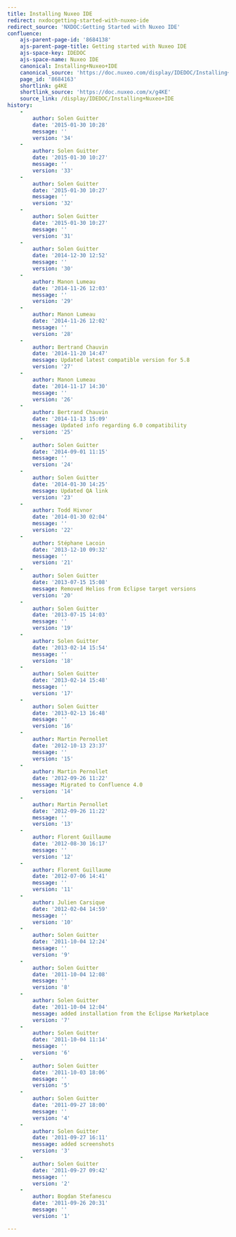 ```yaml
---
title: Installing Nuxeo IDE
redirect: nxdocgetting-started-with-nuxeo-ide
redirect_source: 'NXDOC:Getting Started with Nuxeo IDE'
confluence:
    ajs-parent-page-id: '8684138'
    ajs-parent-page-title: Getting started with Nuxeo IDE
    ajs-space-key: IDEDOC
    ajs-space-name: Nuxeo IDE
    canonical: Installing+Nuxeo+IDE
    canonical_source: 'https://doc.nuxeo.com/display/IDEDOC/Installing+Nuxeo+IDE'
    page_id: '8684163'
    shortlink: g4KE
    shortlink_source: 'https://doc.nuxeo.com/x/g4KE'
    source_link: /display/IDEDOC/Installing+Nuxeo+IDE
history:
    - 
        author: Solen Guitter
        date: '2015-01-30 10:28'
        message: ''
        version: '34'
    - 
        author: Solen Guitter
        date: '2015-01-30 10:27'
        message: ''
        version: '33'
    - 
        author: Solen Guitter
        date: '2015-01-30 10:27'
        message: ''
        version: '32'
    - 
        author: Solen Guitter
        date: '2015-01-30 10:27'
        message: ''
        version: '31'
    - 
        author: Solen Guitter
        date: '2014-12-30 12:52'
        message: ''
        version: '30'
    - 
        author: Manon Lumeau
        date: '2014-11-26 12:03'
        message: ''
        version: '29'
    - 
        author: Manon Lumeau
        date: '2014-11-26 12:02'
        message: ''
        version: '28'
    - 
        author: Bertrand Chauvin
        date: '2014-11-20 14:47'
        message: Updated latest compatible version for 5.8
        version: '27'
    - 
        author: Manon Lumeau
        date: '2014-11-17 14:30'
        message: ''
        version: '26'
    - 
        author: Bertrand Chauvin
        date: '2014-11-13 15:09'
        message: Updated info regarding 6.0 compatibility
        version: '25'
    - 
        author: Solen Guitter
        date: '2014-09-01 11:15'
        message: ''
        version: '24'
    - 
        author: Solen Guitter
        date: '2014-01-30 14:25'
        message: Updated QA link
        version: '23'
    - 
        author: Todd Hivnor
        date: '2014-01-30 02:04'
        message: ''
        version: '22'
    - 
        author: Stéphane Lacoin
        date: '2013-12-10 09:32'
        message: ''
        version: '21'
    - 
        author: Solen Guitter
        date: '2013-07-15 15:08'
        message: Removed Helios from Eclipse target versions
        version: '20'
    - 
        author: Solen Guitter
        date: '2013-07-15 14:03'
        message: ''
        version: '19'
    - 
        author: Solen Guitter
        date: '2013-02-14 15:54'
        message: ''
        version: '18'
    - 
        author: Solen Guitter
        date: '2013-02-14 15:48'
        message: ''
        version: '17'
    - 
        author: Solen Guitter
        date: '2013-02-13 16:48'
        message: ''
        version: '16'
    - 
        author: Martin Pernollet
        date: '2012-10-13 23:37'
        message: ''
        version: '15'
    - 
        author: Martin Pernollet
        date: '2012-09-26 11:22'
        message: Migrated to Confluence 4.0
        version: '14'
    - 
        author: Martin Pernollet
        date: '2012-09-26 11:22'
        message: ''
        version: '13'
    - 
        author: Florent Guillaume
        date: '2012-08-30 16:17'
        message: ''
        version: '12'
    - 
        author: Florent Guillaume
        date: '2012-07-06 14:41'
        message: ''
        version: '11'
    - 
        author: Julien Carsique
        date: '2012-02-04 14:59'
        message: ''
        version: '10'
    - 
        author: Solen Guitter
        date: '2011-10-04 12:24'
        message: ''
        version: '9'
    - 
        author: Solen Guitter
        date: '2011-10-04 12:08'
        message: ''
        version: '8'
    - 
        author: Solen Guitter
        date: '2011-10-04 12:04'
        message: added installation from the Eclipse Marketplace
        version: '7'
    - 
        author: Solen Guitter
        date: '2011-10-04 11:14'
        message: ''
        version: '6'
    - 
        author: Solen Guitter
        date: '2011-10-03 18:06'
        message: ''
        version: '5'
    - 
        author: Solen Guitter
        date: '2011-09-27 18:00'
        message: ''
        version: '4'
    - 
        author: Solen Guitter
        date: '2011-09-27 16:11'
        message: added screenshots
        version: '3'
    - 
        author: Solen Guitter
        date: '2011-09-27 09:42'
        message: ''
        version: '2'
    - 
        author: Bogdan Stefanescu
        date: '2011-09-26 20:31'
        message: ''
        version: '1'

---
```

